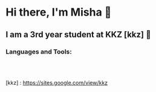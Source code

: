 # Hi there, I'm Misha 👋 

## I am a 3rd year student at KKZ [kkz] 🏫

### Languages and Tools:



<br />
<br />

[kkz] : https://sites.google.com/view/kkz